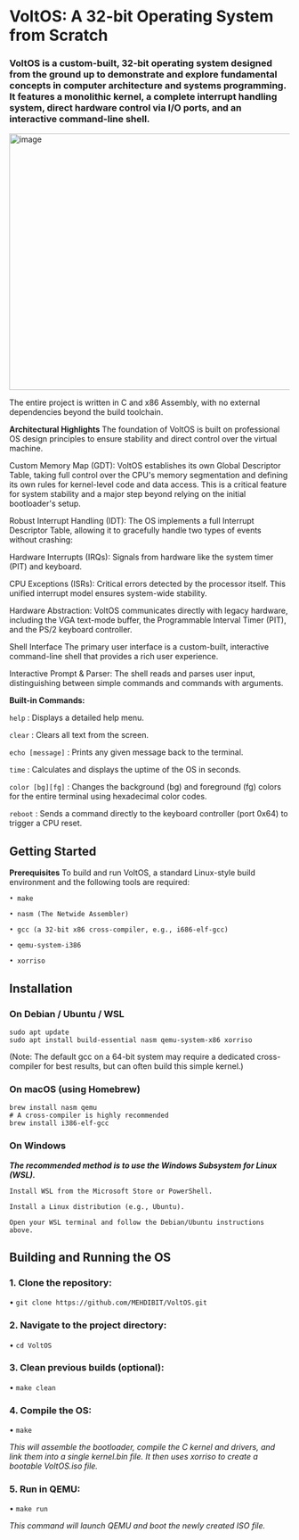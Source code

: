 # **VoltOS: A 32-bit Operating System from Scratch**
### **VoltOS is a custom-built, 32-bit operating system designed from the ground up to demonstrate and explore fundamental concepts in computer architecture and systems programming. It features a monolithic kernel, a complete interrupt handling system, direct hardware control via I/O ports, and an interactive command-line shell.**
<img width="719" height="460" alt="image" src="https://github.com/user-attachments/assets/f504ed71-ce40-40a6-92aa-00bc9711932c" />

The entire project is written in C and x86 Assembly, with no external dependencies beyond the build toolchain.

**Architectural Highlights**
The foundation of VoltOS is built on professional OS design principles to ensure stability and direct control over the virtual machine.

Custom Memory Map (GDT): VoltOS establishes its own Global Descriptor Table, taking full control over the CPU's memory segmentation and defining its own rules for kernel-level code and data access. This is a critical feature for system stability and a major step beyond relying on the initial bootloader's setup.

Robust Interrupt Handling (IDT): The OS implements a full Interrupt Descriptor Table, allowing it to gracefully handle two types of events without crashing:

Hardware Interrupts (IRQs): Signals from hardware like the system timer (PIT) and keyboard.

CPU Exceptions (ISRs): Critical errors detected by the processor itself.
This unified interrupt model ensures system-wide stability.

Hardware Abstraction: VoltOS communicates directly with legacy hardware, including the VGA text-mode buffer, the Programmable Interval Timer (PIT), and the PS/2 keyboard controller.

Shell Interface
The primary user interface is a custom-built, interactive command-line shell that provides a rich user experience.

Interactive Prompt & Parser: The shell reads and parses user input, distinguishing between simple commands and commands with arguments.

**Built-in Commands:**

`help` : Displays a detailed help menu.

`clear` : Clears all text from the screen.

`echo [message]` : Prints any given message back to the terminal.

`time` : Calculates and displays the uptime of the OS in seconds.

`color [bg][fg]` : Changes the background (bg) and foreground (fg) colors for the entire terminal using hexadecimal color codes.

`reboot` : Sends a command directly to the keyboard controller (port 0x64) to trigger a CPU reset.

## **Getting Started**
**Prerequisites**
To build and run VoltOS, a standard Linux-style build environment and the following tools are required:

```
• make

• nasm (The Netwide Assembler)

• gcc (a 32-bit x86 cross-compiler, e.g., i686-elf-gcc)

• qemu-system-i386

• xorriso
```

## **Installation**
### **On Debian / Ubuntu / WSL**

```
sudo apt update
sudo apt install build-essential nasm qemu-system-x86 xorriso

```

(Note: The default gcc on a 64-bit system may require a dedicated cross-compiler for best results, but can often build this simple kernel.)

### **On macOS (using Homebrew)**

```
brew install nasm qemu
# A cross-compiler is highly recommended
brew install i386-elf-gcc

```

### **On Windows**
***The recommended method is to use the Windows Subsystem for Linux (WSL).***

```
Install WSL from the Microsoft Store or PowerShell.

Install a Linux distribution (e.g., Ubuntu).

Open your WSL terminal and follow the Debian/Ubuntu instructions above.

```

## Building and Running the OS
### 1. Clone the repository:

• `git clone https://github.com/MEHDIBIT/VoltOS.git`
### 2. Navigate to the project directory:

• `cd VoltOS`

### 3. Clean previous builds (optional):

• `make clean`

### 4. Compile the OS:

• `make`

*This will assemble the bootloader, compile the C kernel and drivers, and link them into a single kernel.bin file. It then uses xorriso to create a bootable VoltOS.iso file.*

### 5. Run in QEMU:

• `make run`

*This command will launch QEMU and boot the newly created ISO file.*
